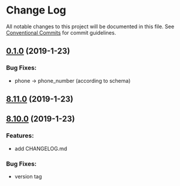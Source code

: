 # Change Log

All notable changes to this project will be documented in this file.
See [Conventional Commits](Https://conventionalcommits.org) for commit guidelines.

## [0.1.0](https://github.com/edenlabllc/ehealth.api/compare/0.1.0...0.1.0) (2019-1-23)


### Bug Fixes:

* phone -> phone_number (according to schema)

<!-- changelog -->

## [8.11.0](https://github.com/edenlabllc/ehealth.api/compare/8.10.0...8.11.0) (2019-1-23)




## [8.10.0](https://github.com/edenlabllc/ehealth.api/compare/8.9.2...8.10.0) (2019-1-23)




### Features:

* add CHANGELOG.md

### Bug Fixes:

* version tag